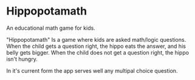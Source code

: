 Hippopotamath
=============

An educational math game for kids.

"Hippopotamath" Is a game where kids are asked math/logic questions.
When the child gets a question right, the hippo eats the answer, and his belly gets bigger.
When the child does not get a question right, the hippo isn't hungry. 


In it's current form the app serves well any multipal choice question. 
